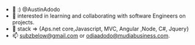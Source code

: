 - 👋 :) @AustinAdodo
- 👀 interested in learning and collaborating with software Engineers on projects.
- 🌱 stack => {Aps.net core,Javascript, MVC, Angular ,Node, C#, Jquery}
- 📫  subzbelow@gmail.com or odiaadodo@mudiabusiness.com.

<!---
AustinAdodo/AustinAdodo is a ✨ special ✨ repository because its `README.md` (this file) appears on your GitHub profile.
You can click the Preview link to take a look at your changes.
--->
